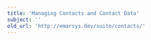 ```yaml
---
title: 'Managing Contacts and Contact Data'
subject: ''
old_url: 'http://emarsys.dev/suite/contacts/'
---
```


